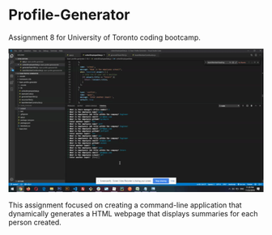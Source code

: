 # Profile-Generator
Assignment 8 for University of Toronto coding bootcamp.

![markdown-preview-image](assets/images/markdown-preview-image.gif)

This assignment focused on creating a command-line application that dynamically generates a HTML webpage that displays summaries for each person created.

